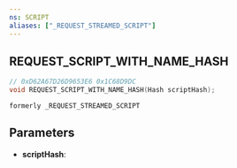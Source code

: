 ```yaml
---
ns: SCRIPT
aliases: ["_REQUEST_STREAMED_SCRIPT"]
---
```

## REQUEST_SCRIPT_WITH_NAME_HASH

```c
// 0xD62A67D26D9653E6 0x1C68D9DC
void REQUEST_SCRIPT_WITH_NAME_HASH(Hash scriptHash);
```

```
formerly _REQUEST_STREAMED_SCRIPT  
```

## Parameters
* **scriptHash**: 

